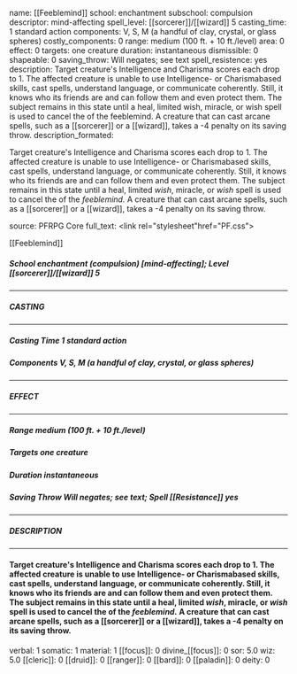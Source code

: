 name: [[Feeblemind]]
school: enchantment
subschool: compulsion
descriptor: mind-affecting
spell_level: [[sorcerer]]/[[wizard]] 5
casting_time: 1 standard action
components: V, S, M (a handful of clay, crystal, or glass spheres)
costly_components: 0
range: medium (100 ft. + 10 ft./level)
area: 0
effect: 0
targets: one creature
duration: instantaneous
dismissible: 0
shapeable: 0
saving_throw: Will negates; see text
spell_resistence: yes
description: Target creature's Intelligence and Charisma scores each drop to 1. The affected creature is unable to use Intelligence- or Charismabased skills, cast spells, understand language, or communicate coherently. Still, it knows who its friends are and can follow them and even protect them. The subject remains in this state until a heal, limited wish, miracle, or wish spell is used to cancel the of the feeblemind. A creature that can cast arcane spells, such as a [[sorcerer]] or a [[wizard]], takes a -4 penalty on its saving throw.
description_formated: <p>Target creature's Intelligence and Charisma scores each drop to 1. The affected creature is unable to use Intelligence- or Charismabased skills, cast spells, understand language, or communicate coherently. Still, it knows who its friends are and can follow them and even protect them. The subject remains in this state until a heal, limited <i>wish</i>, miracle, or <i>wish</i> spell is used to cancel the of the <i>feeblemind.</i> A creature that can cast arcane spells, such as a [[sorcerer]] or a [[wizard]], takes a -4 penalty on its saving throw.</p>
source: PFRPG Core
full_text: <link rel="stylesheet"href="PF.css"><div class="heading"><p class="alignleft">[[Feeblemind]]</p><div style="clear: both;"></div></div><div><h5><b>School </b>enchantment (compulsion) [mind-affecting]; <b>Level </b>[[sorcerer]]/[[wizard]] 5</h5></div><hr/><div><h5><b>CASTING</b></h5></div><hr/><div><h5><b>Casting Time </b>1 standard action</h5><h5><b>Components </b>V, S, M (a handful of clay, crystal, or glass spheres)</h5></div><hr/><div><h5><b>EFFECT</b></h5></div><hr/><div><h5><b>Range </b>medium (100 ft. + 10 ft./level)</h5><h5><b>Targets </b>one creature</h5><h5><b>Duration </b>instantaneous</h5><h5><b>Saving Throw </b>Will negates; see text; <b>Spell [[Resistance]] </b>yes</h5></div><hr/><div><h5><b>DESCRIPTION</b></h5></div><hr/><div><h4><p>Target creature's Intelligence and Charisma scores each drop to 1. The affected creature is unable to use Intelligence- or Charismabased skills, cast spells, understand language, or communicate coherently. Still, it knows who its friends are and can follow them and even protect them. The subject remains in this state until a heal, limited <i>wish</i>, miracle, or <i>wish</i> spell is used to cancel the of the <i>feeblemind.</i> A creature that can cast arcane spells, such as a [[sorcerer]] or a [[wizard]], takes a -4 penalty on its saving throw.</p></h4></div>
verbal: 1
somatic: 1
material: 1
[[focus]]: 0
divine_[[focus]]: 0
sor: 5.0
wiz: 5.0
[[cleric]]: 0
[[druid]]: 0
[[ranger]]: 0
[[bard]]: 0
[[paladin]]: 0
deity: 0
